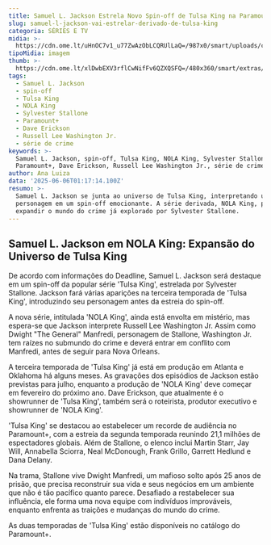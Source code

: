 ```yaml
---
title: Samuel L. Jackson Estrela Novo Spin-off de Tulsa King na Paramount+
slug: samuel-l-jackson-vai-estrelar-derivado-de-tulsa-king
categoria: SÉRIES E TV
midia: >-
  https://cdn.ome.lt/uHnOC7v1_u77ZwAzObLCQRUlLaQ=/987x0/smart/uploads/conteudo/fotos/sem_titulo72.png
tipoMidia: imagem
thumb: >-
  https://cdn.ome.lt/xlDwbEXV3rflCwNifFv6QZXQSFQ=/480x360/smart/extras/conteudos/sem_titulo72.png
tags:
  - Samuel L. Jackson
  - spin-off
  - Tulsa King
  - NOLA King
  - Sylvester Stallone
  - Paramount+
  - Dave Erickson
  - Russell Lee Washington Jr.
  - série de crime
keywords: >-
  Samuel L. Jackson, spin-off, Tulsa King, NOLA King, Sylvester Stallone,
  Paramount+, Dave Erickson, Russell Lee Washington Jr., série de crime
author: Ana Luiza
data: '2025-06-06T01:17:14.100Z'
resumo: >-
  Samuel L. Jackson se junta ao universo de Tulsa King, interpretando um novo
  personagem em um spin-off emocionante. A série derivada, NOLA King, promete
  expandir o mundo do crime já explorado por Sylvester Stallone.
---
```


## Samuel L. Jackson em NOLA King: Expansão do Universo de Tulsa King

De acordo com informações do Deadline, Samuel L. Jackson será destaque em um spin-off da popular série 'Tulsa King', estrelada por Sylvester Stallone. Jackson fará várias aparições na terceira temporada de 'Tulsa King', introduzindo seu personagem antes da estreia do spin-off.

A nova série, intitulada 'NOLA King', ainda está envolta em mistério, mas espera-se que Jackson interprete Russell Lee Washington Jr. Assim como Dwight "The General" Manfredi, personagem de Stallone, Washington Jr. tem raízes no submundo do crime e deverá entrar em conflito com Manfredi, antes de seguir para Nova Orleans.

A terceira temporada de 'Tulsa King' já está em produção em Atlanta e Oklahoma há alguns meses. As gravações dos episódios de Jackson estão previstas para julho, enquanto a produção de 'NOLA King' deve começar em fevereiro do próximo ano. Dave Erickson, que atualmente é o showrunner de 'Tulsa King', também será o roteirista, produtor executivo e showrunner de 'NOLA King'.

'Tulsa King' se destacou ao estabelecer um recorde de audiência no Paramount+, com a estreia da segunda temporada reunindo 21,1 milhões de espectadores globais. Além de Stallone, o elenco inclui Martin Starr, Jay Will, Annabella Sciorra, Neal McDonough, Frank Grillo, Garrett Hedlund e Dana Delany.

Na trama, Stallone vive Dwight Manfredi, um mafioso solto após 25 anos de prisão, que precisa reconstruir sua vida e seus negócios em um ambiente que não é tão pacífico quanto parece. Desafiado a restabelecer sua influência, ele forma uma nova equipe com indivíduos improváveis, enquanto enfrenta as traições e mudanças do mundo do crime.

As duas temporadas de 'Tulsa King' estão disponíveis no catálogo do Paramount+.
